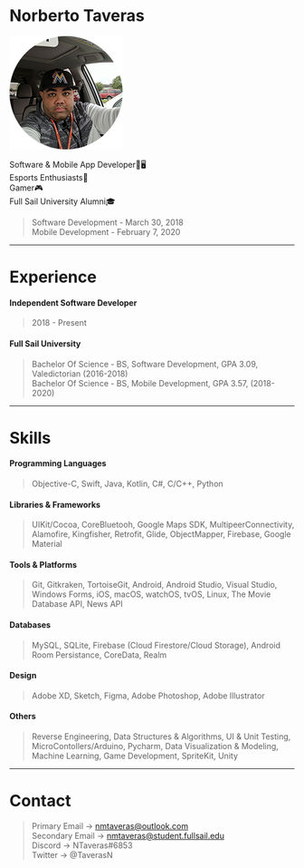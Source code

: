 # Norberto Taveras

![alt text](https://github.com/norbertotaveras/developerprofile/raw/master/images/ntprofile.png)

Software & Mobile App Developer📱🖥</br>
Esports Enthusiasts👾</br>
Gamer🎮</br>
Full Sail University Alumni🎓</br>
> Software Development - March 30, 2018	</br>
> Mobile Development - February 7, 2020

---
# Experience</br>
#### Independent Software Developer
> 2018 - Present

#### Full Sail University
> Bachelor Of Science - BS, Software Development, GPA 3.09, Valedictorian (2016-2018)</br>
> Bachelor Of Science - BS, Mobile Development, GPA 3.57, (2018-2020)

---
# Skills</br>
#### Programming Languages
> Objective-C, Swift, Java, Kotlin, C#, C/C++, Python</br>

#### Libraries & Frameworks
> UIKit/Cocoa, CoreBluetooh, Google Maps SDK, MultipeerConnectivity, Alamofire, Kingfisher, Retrofit, Glide, ObjectMapper, Firebase, Google Material</br>

#### Tools & Platforms
> Git, Gitkraken, TortoiseGit, Android, Android Studio, Visual Studio, Windows Forms, iOS, macOS, watchOS, tvOS, Linux, The Movie Database API, News API</br>

#### Databases
> MySQL, SQLite, Firebase (Cloud Firestore/Cloud Storage), Android Room Persistance, CoreData, Realm</br>

#### Design
> Adobe XD, Sketch, Figma, Adobe Photoshop, Adobe Illustrator</br>

#### Others
> Reverse Engineering, Data Structures & Algorithms, UI & Unit Testing, MicroContollers/Arduino, Pycharm, Data Visualization & Modeling, Machine Learning, Game Development, SpriteKit, Unity

---
# Contact
> Primary Email -> nmtaveras@outlook.com</br>
> Secondary Email -> nmtaveras@student.fullsail.edu</br>
> Discord -> NTaveras#6853</br>
> Twitter -> @TaverasN

